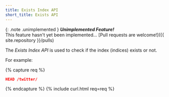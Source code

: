 ```yaml
---
title: Exists Index API
short_title: Exists API
---
```


{: .note .unimplemented }
**_Unimplemented Feature!_**<br>
This feature hasn't yet been implemented...
[Pull requests are welcome!]({{ site.repository }}/pulls)

The _Exists Index API_ is used to check if the index (indices) exists or not.

For example:

{% capture req %}

```json
HEAD /twitter/
```
{% endcapture %}
{% include curl.html req=req %}
